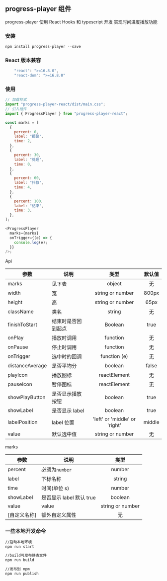 ## progress-player 组件

progress-player 使用 React Hooks 和 typescript 开发 实现时间进度播放功能

### 安装

```javascript
npm install progress-player --save
```

### React 版本兼容

```javascript
    "react": ">=16.8.0",
    "react-dom": ">=16.8.0"
```

### 使用

```javascript
// 加载样式
import "progress-player-react/dist/main.css";
// 引入组件
import { ProgressPlayer } from "progress-player-react";

const marks = [
  {
    percent: 0,
    label: "报警",
    time: 2,
  },
  {
    percent: 30,
    label: "处理",
    time: 0,
  },
  {
    percent: 60,
    label: "扑救",
    time: 4,
  },
  {
    percent: 100,
    label: "结束",
    time: 3,
  },
];

<ProgressPlayer
  marks={marks}
  onTrigger={(e) => {
    console.log(e);
  }}
/>;
```

Api

| 参数            | 说明               |             类型              | 默认值 |
| --------------- | ------------------ | :---------------------------: | :----: |
| marks           | 见下表             |            object             |   无   |
| width           | 宽                 |       string or number        | 800px  |
| height          | 高                 |       string or number        |  65px  |
| className       | 类名               |            string             |   无   |
| finishToStart   | 结束时是否回到起点 |            Boolean            |  true  |
| onPlay          | 播放时调用         |           function            |   无   |
| onPause         | 停止时调用         |           function            |   无   |
| onTrigger       | 选中时的回调       |         function (e)          |   无   |
| distanceAverage | 是否平均分         |            boolean            | false  |
| playIcon        | 播放图标           |         reactElement          |   无   |
| pauseIcon       | 暂停图标           |         reactElement          |   无   |
| showPlayButton  | 是否显示播放按钮   |            boolean            |  true  |
| showLabel       | 是否显示 label     |            boolean            |  true  |
| labelPosition   | label 位置         | 'left' or 'middle' or 'right' | middle |
| value           | 默认选中值         |       string or number        |   无   |

marks

| 参数         | 说明                     |       类型       |
| ------------ | ------------------------ | :--------------: |
| percent      | 必须为`number`           |      number      |
| label        | 下标名称                 |      string      |
| time         | 时间(单位 s)             |      number      |
| showLabel    | 是否显示 label 默认 true |     boolean      |
| value        | value                    | string or number |
| [自定义名称] | 额外自定义属性           |        无        |

### 一些本地开发命令

```bash
//启动本地环境
npm run start

//build可发布静态文件
npm run build

//发布到 npm
npm run publish
```
